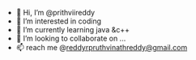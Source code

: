 - 👋 Hi, I’m @prithviireddy
- 👀 I’m interested in coding 
- 🌱 I’m currently learning java &c++
- 💞️ I’m looking to collaborate on ...
- 📫 reach me @reddyrpruthvinathreddy@gmail.com

<!---
prithviireddy/prithviireddy is a ✨ special ✨ repository because its `README.md` (this file) appears on your GitHub profile.
You can click the Preview link to take a look at your changes.
--->

